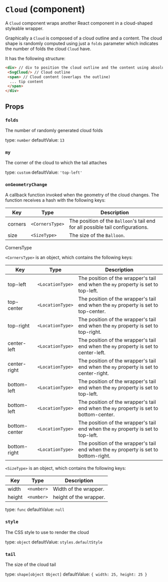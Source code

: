 `Cloud` (component)
===================

A `Cloud` component wraps another React component in
a cloud-shaped styleable wrapper.

Graphically a `Cloud` is composed of a cloud outline and a content.
The cloud shape is randomly computed using just a `folds` parameter
which indicates the number of folds the cloud `Cloud` have.

It has the following structure:
```html
<div> // div to position the cloud outline and the content using absolute positioning
 <SvgCloud/> // Cloud outline
 <span> // Cloud content (overlaps the outline)
  ... tip content
 </span>
</div>
```

Props
-----

### `folds`

The number of randomly generated cloud folds

type: `number`
defaultValue: `13`


### `my`

The corner of the cloud to which the tail attaches

type: `custom`
defaultValue: `'top-left'`


### `onGeometryChange`

A callback function invoked when the geometry of the cloud changes.
The function receives a hash with the following keys:

| Key  | Type            | Description                                                                    |
| ---- | --------------- | ------------------------------------------------------------------------------ |
| corners  | `<CornersType>` | The position of the `Balloon`'s tail end for all possible tail configurations. |
| size | `<SizeType>`    | The size of the `Balloon`.                                                     |

CornersType

`<CornersType>` is an object, which contains the following keys:

| Key  | Type            | Description                                                                    |
| ---- | --------------- | ------------------------------------------------------------------------------ |
| top-left  | `<LocationType>` | The position of the wrapper's tail end when the `my` property is set to top-left. |
| top-center  | `<LocationType>` | The position of the wrapper's tail end when the `my` property is set to top-center. |
| top-right  | `<LocationType>` | The position of the wrapper's tail end when the `my` property is set to top-right. |
| center-left  | `<LocationType>` | The position of the wrapper's tail end when the `my` property is set to center-left. |
| center-right  | `<LocationType>` | The position of the wrapper's tail end when the `my` property is set to center-right. |
| bottom-left  | `<LocationType>` | The position of the wrapper's tail end when the `my` property is set to top-left. |
| bottom-left  | `<LocationType>` | The position of the wrapper's tail end when the `my` property is set to bottom-center. |
| bottom-center  | `<LocationType>` | The position of the wrapper's tail end when the `my` property is set to top-left. |
| bottom-right  | `<LocationType>` | The position of the wrapper's tail end when the `my` property is set to bottom-right. |

`<SizeType>` is an object, which contains the following keys:

| Key  | Type            | Description                                                                    |
| ---- | --------------- | ------------------------------------------------------------------------------ |
| width  | `<number>` | Width of the wrapper. |
| height  | `<number>` | height of the wrapper. |

type: `func`
defaultValue: `null`


### `style`

The CSS style to use to render the cloud

type: `object`
defaultValue: `styles.defaultStyle`


### `tail`

The size of the cloud tail

type: `shape[object Object]`
defaultValue: `{
  width: 25,
  height: 25
}`


